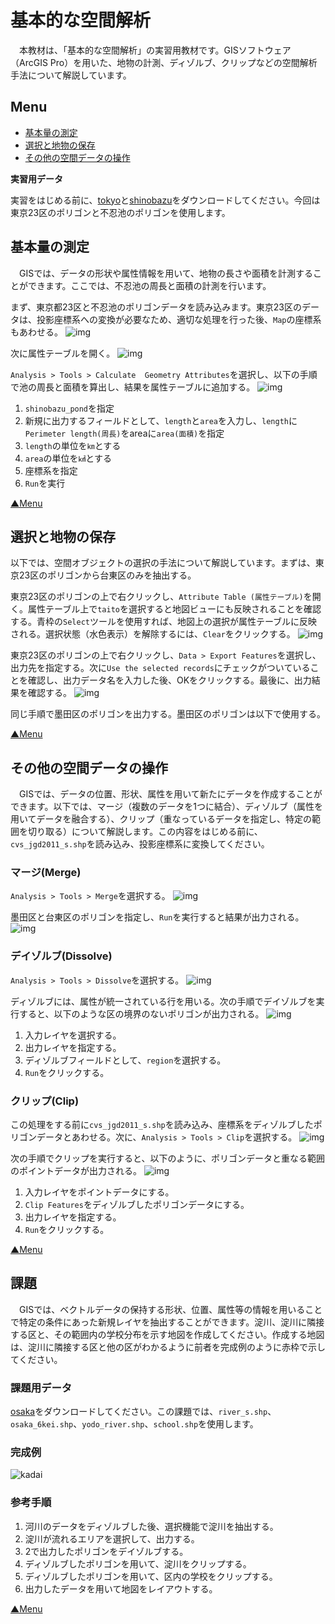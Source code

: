 # 基本的な空間解析
　本教材は、「基本的な空間解析」の実習用教材です。GISソフトウェア（ArcGIS Pro）を用いた、地物の計測、ディゾルブ、クリップなどの空間解析手法について解説しています。

**Menu**
------
* [基本量の測定](#基本量の測定)
* [選択と地物の保存](#選択と地物の保存)
* [その他の空間データの操作](#その他の空間データの操作)

**実習用データ**

実習をはじめる前に、[tokyo]と[shinobazu]をダウンロードしてください。今回は東京23区のポリゴンと不忍池のポリゴンを使用します。

[tokyo]:https://github.com/gis-oer/datasets/raw/master/s/tokyo_s.zip
[shinobazu]:https://github.com/gis-oer/datasets/raw/master/shinobazu.zip

## 基本量の測定
　GISでは、データの形状や属性情報を用いて、地物の長さや面積を計測することができます。ここでは、不忍池の周長と面積の計測を行います。

まず、東京都23区と不忍池のポリゴンデータを読み込みます。東京23区のデータは、投影座標系への変換が必要なため、適切な処理を行った後、`Map`の座標系もあわせる。
![img](./pic/6-1.png)

次に属性テーブルを開く。
![img](./pic/6-2.png)

`Analysis > Tools > Calculate  Geometry Attributes`を選択し、以下の手順で池の周長と面積を算出し、結果を属性テーブルに追加する。
![img](./pic/6-3.png)

1. `shinobazu_pond`を指定
2. 新規に出力するフィールドとして、`length`と`area`を入力し、`length`に`Perimeter length(周長)`をareaに`area(面積)`を指定
3. `length`の単位を`㎞`とする
4. `area`の単位を`㎢`とする
5. 座標系を指定
6. `Run`を実行

[▲Menu]

## 選択と地物の保存
以下では、空間オブジェクトの選択の手法について解説しています。まずは、東京23区のポリゴンから台東区のみを抽出する。

東京23区のポリゴンの上で右クリックし、`Attribute Table (属性テーブル)`を開く。属性テーブル上で`taito`を選択すると地図ビューにも反映されることを確認する。青枠の`Select`ツールを使用すれば、地図上の選択が属性テーブルに反映される。選択状態（水色表示）を解除するには、`Clear`をクリックする。
![img](./pic/6-4.png)

東京23区のポリゴンの上で右クリックし、`Data > Export Features`を選択し、出力先を指定する。次に`Use the selected records`にチェックがついていることを確認し、出力データ名を入力した後、OKをクリックする。最後に、出力結果を確認する。
![img](./pic/6-5.png)

同じ手順で墨田区のポリゴンを出力する。墨田区のポリゴンは以下で使用する。

[▲Menu]

## その他の空間データの操作
　GISでは、データの位置、形状、属性を用いて新たにデータを作成することができます。以下では、マージ（複数のデータを1つに結合）、ディゾルブ（属性を用いてデータを融合する）、クリップ（重なっているデータを指定し、特定の範囲を切り取る）について解説します。この内容をはじめる前に、`cvs_jgd2011_s.shp`を読み込み、投影座標系に変換してください。

### マージ(Merge)
`Analysis > Tools > Merge`を選択する。
![img](./pic/6-6.png)

墨田区と台東区のポリゴンを指定し、`Run`を実行すると結果が出力される。
![img](./pic/6-7.png)


### デイゾルブ(Dissolve)
`Analysis > Tools > Dissolve`を選択する。
![img](./pic/6-8.png)

ディゾルブには、属性が統一されている行を用いる。次の手順でデイゾルブを実行すると、以下のような区の境界のないポリゴンが出力される。
![img](./pic/6-9.png)

1. 入力レイヤを選択する。
2. 出力レイヤを指定する。
3. ディゾルブフィールドとして、`region`を選択する。
4. `Run`をクリックする。

### クリップ(Clip)
この処理をする前に`cvs_jgd2011_s.shp`を読み込み、座標系をディゾルブしたポリゴンデータとあわせる。次に、`Analysis > Tools > Clip`を選択する。
![img](./pic/6-10.png)

次の手順でクリップを実行すると、以下のように、ポリゴンデータと重なる範囲のポイントデータが出力される。
![img](./pic/6-11.png)

1. 入力レイヤをポイントデータにする。
2. `Clip Features`をディゾルブしたポリゴンデータにする。
3. 出力レイヤを指定する。
4. `Run`をクリックする。　

[▲Menu]

## 課題
　GISでは、ベクトルデータの保持する形状、位置、属性等の情報を用いることで特定の条件にあった新規レイヤを抽出することができます。淀川、淀川に隣接する区と、その範囲内の学校分布を示す地図を作成してください。作成する地図は、淀川に隣接する区と他の区がわかるように前者を完成例のように赤枠で示してください。

### 課題用データ
[osaka]をダウンロードしてください。この課題では、`river_s.shp`、`osaka_6kei.shp`、`yodo_river.shp`、`school.shp`を使用します。

[osaka]:https://github.com/gis-oer/datasets/raw/master/s/osaka_s.zip

### 完成例
![kadai](./pic/t11-1.png)

### 参考手順
1. 河川のデータをディゾルブした後、選択機能で淀川を抽出する。
2. 淀川が流れるエリアを選択して、出力する。
3. 2で出力したポリゴンをデイゾルブする。
4. ディゾルブしたポリゴンを用いて、淀川をクリップする。
5. ディゾルブしたポリゴンを用いて、区内の学校をクリップする。
7. 出力したデータを用いて地図をレイアウトする。

[▲Menu]

[▲menu]:./11.md#Menu
